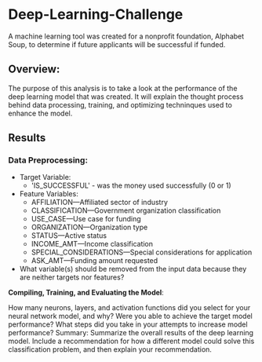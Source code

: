 # Deep-Learning-Challenge

A machine learning tool was created for a nonprofit foundation, Alphabet Soup, to determine if future applicants will be successful if funded. 

## **Overview**:

The purpose of this analysis is to take a look at the performance of the deep learning model that was created. It will explain the thought process behind data processing, training, and optimizing techninques used to enhance the model. 

## **Results**

### **Data Preprocessing**:

* Target Variable: 
  * 'IS_SUCCESSFUL' - was the money used successfully (0 or 1)
* Feature Variables: 
  * AFFILIATION—Affiliated sector of industry
  * CLASSIFICATION—Government organization classification
  * USE_CASE—Use case for funding
  * ORGANIZATION—Organization type
  * STATUS—Active status
  * INCOME_AMT—Income classification
  * SPECIAL_CONSIDERATIONS—Special considerations for application
  * ASK_AMT—Funding amount requested
* What variable(s) should be removed from the input data because they are neither targets nor features?


**Compiling, Training, and Evaluating the Model**:

How many neurons, layers, and activation functions did you select for your neural network model, and why?
Were you able to achieve the target model performance?
What steps did you take in your attempts to increase model performance?
Summary: Summarize the overall results of the deep learning model. Include a recommendation for how a different model could solve this classification problem, and then explain your recommendation.
